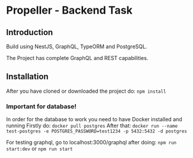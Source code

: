 # Propeller - Backend Task

## Introduction

Build using NestJS, GraphQL, TypeORM and PostgreSQL.

The Project has complete GraphQL and REST capabilities.

## Installation

After you have cloned or downloaded the project do: `npm install`

### Important for database!

In order for the database to work you need to have Docker installed and running
Firstly do: `docker pull postgres`
After that: `docker run --name test-postgres -e POSTGRES_PASSWORD=test1234 -p 5432:5432 -d postgres`

For testing graphql, go to localhost:3000/graphql after doing: `npm run start:dev` or `npm run start`
